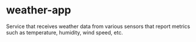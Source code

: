 # weather-app
Service that receives weather data from various sensors that report metrics such as temperature, humidity, wind speed, etc.
